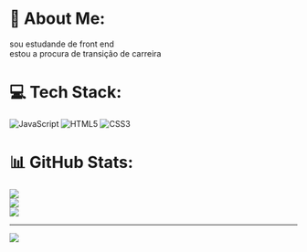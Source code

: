 # 💫 About Me:
sou estudande de front end<br>estou a procura de transição de carreira


# 💻 Tech Stack:
![JavaScript](https://img.shields.io/badge/javascript-%23323330.svg?style=for-the-badge&logo=javascript&logoColor=%23F7DF1E) ![HTML5](https://img.shields.io/badge/html5-%23E34F26.svg?style=for-the-badge&logo=html5&logoColor=white) ![CSS3](https://img.shields.io/badge/css3-%231572B6.svg?style=for-the-badge&logo=css3&logoColor=white)
# 📊 GitHub Stats:
![](https://github-readme-stats.vercel.app/api?username=Cristia-no&theme=onedark&hide_border=false&include_all_commits=false&count_private=false)<br/>
![](https://github-readme-streak-stats.herokuapp.com/?user=Cristia-no&theme=onedark&hide_border=false)<br/>
![](https://github-readme-stats.vercel.app/api/top-langs/?username=Cristia-no&theme=onedark&hide_border=false&include_all_commits=false&count_private=false&layout=compact)

---
[![](https://visitcount.itsvg.in/api?id=Cristia-no&icon=0&color=0)](https://visitcount.itsvg.in)

<!-- Proudly created with GPRM ( https://gprm.itsvg.in ) -->